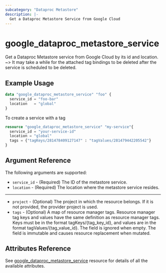 ```yaml
---
subcategory: "Dataproc Metastore"
description: |-
  Get a Dataproc Metastore Service from Google Cloud
---
```


# google_dataproc_metastore_service

Get a Dataproc Metastore service from Google Cloud by its id and location.
~> It may take a while for the attached tag bindings to be deleted after the service is scheduled to be deleted.

## Example Usage

```tf
data "google_dataproc_metastore_service" "foo" {
  service_id = "foo-bar"
  location   = "global"  
}
```

To create a service with a tag

```tf
resource "google_dataproc_metastore_service" "my-service"{
  service_id = "your-service-id"
  location = "global"
  tags = {"tagKeys/281478409127147" : "tagValues/281479442205542"}
}
```

## Argument Reference

The following arguments are supported:

* `service_id` - (Required) The ID of the metastore service.
* `location` - (Required) The location where the metastore service resides.

- - -

* `project` - (Optional) The project in which the resource belongs. If it
    is not provided, the provider project is used.
* `tags` - (Optional) A map of resource manager tags. Resource manager tag keys and values have the same definition as resource manager tags. Keys must be in the format tagKeys/{tag_key_id}, and values are in the format tagValues/{tag_value_id}. The field is ignored when empty. The field is immutable and causes resource replacement when mutated.

## Attributes Reference

See [google_dataproc_metastore_service](https://registry.terraform.io/providers/hashicorp/google/latest/docs/resources/dataproc_metastore_service) resource for details of all the available attributes.
